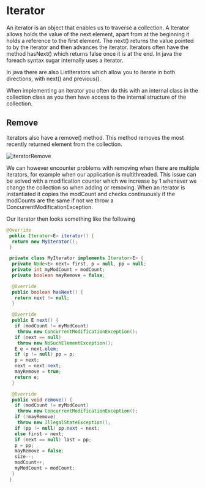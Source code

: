 # Iterator

An iterator is an object that enables us to traverse a collection. A Iterator allows holds the value of the next element, apart from at the beginning it holds a reference to the first element. The next() returns the value pointed to by the iterator and then advances the iterator. Iterators often have the method hasNext() which returns false once it is at the end. In java the foreach syntax sugar internally uses a iterator.

In java there are also ListIterators which allow you to iterate in both directions, with next() and previous().

When implementing an iterator you often do this with an internal class in the collection class as you then have access to the internal structure of the collection.

## Remove

Iterators also have a remove() method. This method removes the most recently returned element from the collection.

![iteratorRemove](/img/programming/iteratorRemove.png)

We can however encounter problems with removing when there are multiple iterators, for example when our application is multithreaded. This issue can be solved with a modification counter which we increase by 1 whenever we change the collection so when adding or removing. When an iterator is instantiated it copies the modCount and checks continuously if the modCounts are the same if not we throw a ConcurrentModificationException.

Our Iterator then looks something like the following

```java
@Override
 public Iterator<E> iterator() {
  return new MyIterator();
 }

 private class MyIterator implements Iterator<E> {
  private Node<E> next= first, p = null, pp = null;
  private int myModCount = modCount;
  private boolean mayRemove = false;

  @Override
  public boolean hasNext() {
   return next != null;
  }

  @Override
  public E next() {
   if (modCount != myModCount) 
    throw new ConcurrentModificationException();
   if (next == null) 
    throw new NoSuchElementException();
   E e = next.elem;
   if (p != null) pp = p;
   p = next;
   next = next.next;
   mayRemove = true;
   return e;
  }

  @Override
  public void remove() {
   if (modCount != myModCount) 
    throw new ConcurrentModificationException();
   if (!mayRemove) 
    throw new IllegalStateException();
   if (pp != null) pp.next = next;
   else first = next;
   if (next == null) last = pp;
   p = pp;
   mayRemove = false;
   size--;
   modCount++;
   myModCount = modCount;
  }
 }
```
